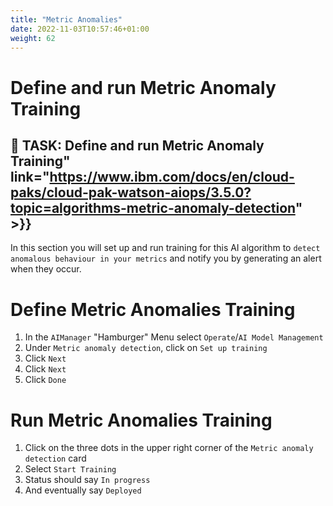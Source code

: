 ```yaml
---
title: "Metric Anomalies"
date: 2022-11-03T10:57:46+01:00
weight: 62
---
```


# Define and run Metric Anomaly Training

## 🚀 TASK: Define and run Metric Anomaly Training" link="https://www.ibm.com/docs/en/cloud-paks/cloud-pak-watson-aiops/3.5.0?topic=algorithms-metric-anomaly-detection" >}}



In this section you will set up and run training for this AI algorithm to `detect anomalous behaviour in your metrics` and notify you by generating an alert when they occur.



<Accordion>
<AccordionItem title="Need Help?">



# Define Metric Anomalies Training


1. In the `AIManager` "Hamburger" Menu select `Operate`/`AI Model Management`
1. Under `Metric anomaly detection`, click on `Set up training`
1. Click `Next`
1. Click `Next`
1. Click `Done`



# Run Metric Anomalies Training
1. Click on the three dots in the upper right corner of the `Metric anomaly detection` card
1. Select `Start Training`
1. Status should say `In progress`
1. And eventually say `Deployed`

</AccordionItem>
</Accordion>



